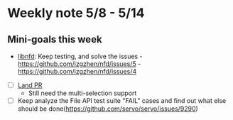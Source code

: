 # Weekly note 5/8 - 5/14


## Mini-goals this week
- [libnfd](https://github.com/izgzhen/nfd): Keep testing, and solve the issues
        - https://github.com/izgzhen/nfd/issues/5
        - https://github.com/izgzhen/nfd/issues/4
- [ ] [Land PR](https://github.com/servo/servo/pull/11029)
    + Still need the multi-selection support
- [ ] Keep analyze the File API test suite "FAIL" cases and find out what else should be done(https://github.com/servo/servo/issues/9290)

